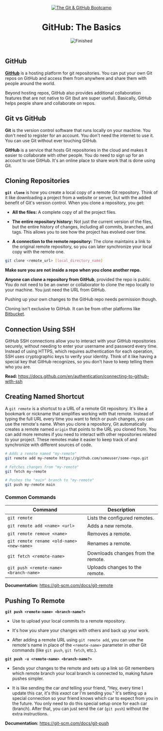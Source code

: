 
<div id="title" align="center">
<a href="https://www.udemy.com/course/git-and-github-bootcamp/">
<img src="https://img.shields.io/badge/The_Git_&amp;_GitHub_Bootcamp-white?logo=udemy&style=for-the-badge&color=D2CBCB" alt="The Git &amp; GitHub Bootcamp" />
</a>
<h1>GitHub: The Basics</h1>
<img src="https://img.shields.io/badge/Finished-2025--02--02-white?labelColor=2A6041&color=B6EFD4" alt="Finished" />
<br /><br />
</div>

## GitHub

**[GitHub](https://github.com/)** is a hosting platform for git repositories. You can put your own Git repos on GitHub and access them from anywhere and share them with people around the world.

Beyond hosting repos, GitHub also provides additional collaboration features that are not native to Git (but are super useful). Basically, GitHub helps people share and collaborate on repos.

## Git vs GitHub

 **Git** is the version control software that runs locally on your machine. You don't need to register for an account. You don't need the internet to use it. You can use Git without ever touching GitHub.

**GitHub** is a service that hosts Git repositories in the cloud and makes it easier to collaborate with other people. You do need to sign up for an account to use GitHub. It's an online place to share work that is done using Git.

## Cloning Repositories

**`git clone`** is how you create a local copy of a remote Git repository. Think of it like downloading a project from a website or server, but with the added benefit of Git's version control. When you clone a repository, you get:

- **All the files:** A complete copy of all the project files.

- **The entire repository history:** Not just the current version of the files, but the entire history of changes, including all commits, branches, and tags. This allows you to see how the project has evolved over time.

- **A connection to the remote repository:** The clone maintains a link to the original remote repository, so you can later synchronize your local copy with the remote one.

```bash
git clone <remote_url> [local_directory_name]
```

**Make sure you are not inside a repo when you clone another repo.**

**Anyone can clone a repository from GitHub**, provided the repo is public. You do not need to be an owner or collaborator to clone the repo locally to your machine. You just need the URL from GitHub.

Pushing up your own changes to the GitHub repo needs permission though.

Cloning isn't exclusive to GitHub. It can be from other platforms like [Bitbucket](https://bitbucket.org/product/).

## Connection Using SSH

GitHub SSH connections allow you to interact with your GitHub repositories securely, without needing to enter your username and password every time. Instead of using HTTPS, which requires authentication for each operation, SSH uses cryptographic keys to verify your identity. Think of it like having a special key that GitHub recognizes, so you don't have to keep telling them who you are.

**Read:** https://docs.github.com/en/authentication/connecting-to-github-with-ssh

## Creating Named Shortcut

A `git remote` is a shortcut to a URL of a remote Git repository. It's like a bookmark or nickname that simplifies working with that remote. Instead of typing the full URL every time you want to fetch or push changes, you can use the remote's name. When you clone a repository, Git automatically creates a remote named `origin` that points to the URL you cloned from. You can add more remotes if you need to interact with other repositories related to your project. These remotes make it easier to keep track of and synchronize with different sources of code.

```bash
# Adds a remote named "my-remote"
git remote add my-remote https://github.com/someuser/some-repo.git  

# Fetches changes from "my-remote"
git fetch my-remote                                                 

# Pushes the "main" branch to "my-remote"
git push my-remote main                                            
```

### Common Commands

| <center>Command</center>                  | <center>Description</center>       |
| ----------------------------------------- | ---------------------------------- |
| `git remote`                              | Lists the configured remotes.      |
| `git remote add <name> <url>`             | Adds a new remote.                 |
| `git remote remove <name>`                | Removes a remote.                  |
| `git remote rename <old-name> <new-name>` | Renames a remote.                  |
| `git fetch <remote-name>`                 | Downloads changes from the remote. |
| `git push <remote-name> <branch-name>`    | Uploads changes to the remote.     |

**Documentation:** https://git-scm.com/docs/git-remote

## Pushing To Remote

**`git push <remote-name> <branch-name?>`**

- Use to upload your local commits to a remote repository.

- It's how you share your changes with others and back up your work.

- After adding a remote URL using `git remote add`, you can use the remote's name in place of the `<remote-name>` parameter in other Git commands (like `git push`, `git fetch`, etc.).

**`git push -u <remote-name> <branch-name?>`**

 - Sends your changes to the remote and sets up a link so Git remembers which remote branch your local branch is connected to, making future pushes simpler.

- It is like sending the car _and_ telling your friend, "Hey, every time I update this car, it's this _exact_ car I'm sending you." It's setting up a special connection so your friend knows which car to expect from you in the future. You only need to do this special setup once for each car (branch). After that, you can just send the car (`git push`) without the extra instructions.

**Documentation:** https://git-scm.com/docs/git-push
